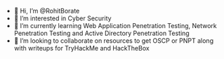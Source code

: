 - 👋 Hi, I’m @RohitBorate
- 👀 I’m interested in Cyber Security
- 🌱 I’m currently learning Web Application Penetration Testing, Network Penetration Testing and Active Directory Penetration Testing
- 💞️ I’m looking to collaborate on resources to get OSCP or PNPT along with writeups for TryHackMe and HackTheBox


<!---
RohitBorate/RohitBorate is a ✨ special ✨ repository because its `README.md` (this file) appears on your GitHub profile.
You can click the Preview link to take a look at your changes.
--->
